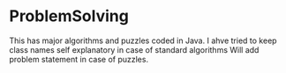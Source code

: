 # ProblemSolving

This has major algorithms and puzzles coded in Java. 
I ahve tried to keep class names self explanatory in case of standard algorithms
Will add problem statement in case of puzzles.
